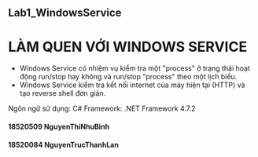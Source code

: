 ## Lab1_WindowsService
# LÀM QUEN VỚI WINDOWS SERVICE

- Windows Service có nhiệm vụ kiểm tra một "process" ở trạng thái hoạt động run/stop hay không và run/stop "process" theo một lịch biểu.
- Windows Service kiểm tra kết nối internet của máy hiện tại (HTTP) và tạo reverse shell đơn giản.

Ngôn ngữ sử dụng: C#
Framework: .NET Framework 4.7.2

#### 18520509 NguyenThiNhuBinh
#### 18520084 NguyenTrucThanhLan
